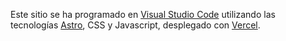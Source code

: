 Este sitio se ha programado en <a href="https://code.visualstudio.com" target="_blank" rel="nofollow" rel="noopener">Visual Studio Code</a> utilizando las tecnologías <a href="https://astro.build" target="_blank" rel="nofollow" rel="noopener">Astro</a>, CSS y Javascript, desplegado con <a href="https://vercel.com" target="_blank" rel="nofollow" rel="noopener">Vercel</a>.
